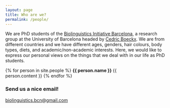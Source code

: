 ```yaml
---
layout: page
title: Who are we?
permalink: /people/
---
```


We are PhD students of the [Biolinguistics Initiative Barcelona](http://bioling.ub.edu), a research group at the University of Barcelona headed by [Cedric Boeckx](http://bioling.ub.edu/index.php/people/cedric-boeckx/). We are from different countries and we have different ages, genders, hair colours, body types, diets, and academic/non-academic interests. Here, we would like to express our personal views on the things that we deal with in our life as PhD students.

{% for person in site.people %}
<img src="{{ person.photo }}" align="right" width="10%" style="border-radius: 50%"> <b> {{ person.name }} </b><a href="https://twitter.com/{{ person.twitter }}" target="_blank"><i class="fab fa-twitter"></i></a>
{{ person.content }}
{% endfor %}

### Send us a nice email!

[biolinguistics.bcn@gmail.com](mailto:biolinguistics.bcn@gmail.com)
